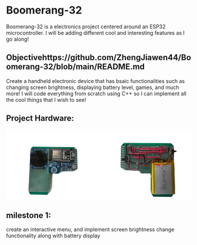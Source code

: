 # Boomerang-32
Boomerang-32 is a electronics project centered around an ESP32 microcontroller. I will be adding different cool and interesting features as I go along!

## Objectivehttps://github.com/ZhengJiawen44/Boomerang-32/blob/main/README.md
Create a handheld electronic device that has bsaic functionalities such as changing screen brightness, displaying battery level, games, and much more! I will code everything from scratch using C++ so I can implement all the cool things that I wish to see!

## Project Hardware:

<img  src="front&Back.png">





## milestone 1:
create an interactive menu, and implement screen brightness change functionality along with battery display
